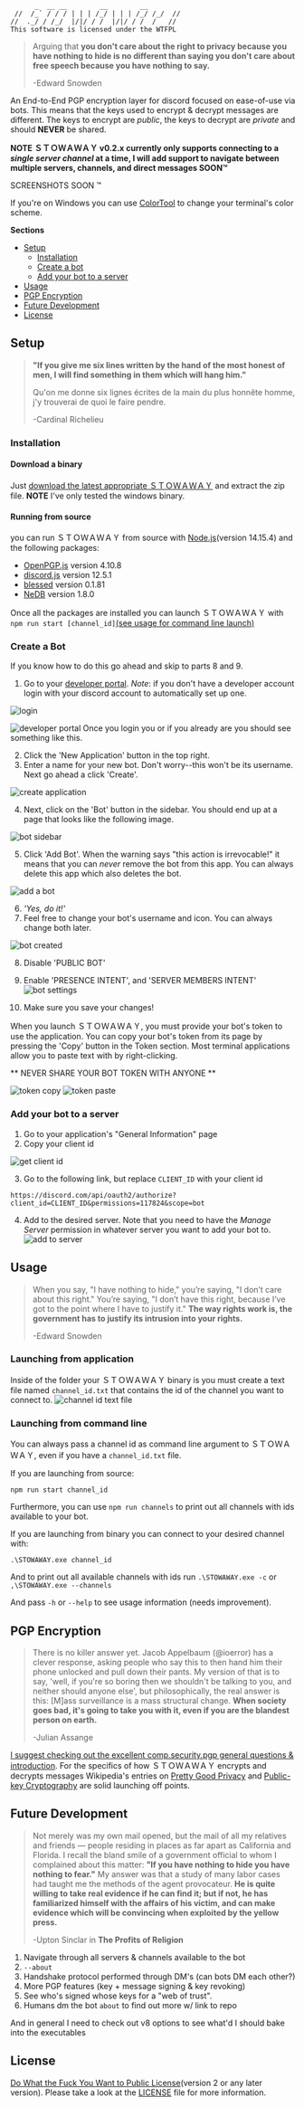 ```
      _  __ __        __        __
 //  /_` / / / | | | /_/ | | | /_/ /_/  //
//  ._/ / /_/  |/|/ / /  |/|/ / /  /   //
This software is licensed under the WTFPL
```

>Arguing that **you don't care about the right to privacy because you have nothing to hide is no different than saying you don't care about free speech because you have nothing to say.**
>
> -Edward Snowden


An End-to-End PGP encryption layer for discord focused on ease-of-use via bots.
This means that the keys used to encrypt & decrypt messages are different.  The keys to encrypt are *public*, the keys to decrypt are *private* and should __NEVER__ be shared.

**NOTE ＳＴＯＷＡＷＡＹ v0.2.x currently only supports connecting to a _single server channel_ at a time, I will add support to navigate between multiple servers, channels, and direct messages SOON:tm:**

SCREENSHOTS SOON :tm:

If you're on Windows you can use [ColorTool](https://github.com/microsoft/terminal/tree/main/src/tools/ColorTool) to change your terminal's color scheme.

**Sections**
- [Setup](#setup)
	- [Installation](#installation)
	- [Create a bot](#create-a-bot)
	- [Add your bot to a server](#add-your-bot-to-a-server)
- [Usage](#usage)
- [PGP Encryption](#pgp-encryption)
- [Future Development](#future-development)
- [License](#license)


## Setup
>**"If you give me six lines written by the hand of the most honest of men, I will find something in them which will hang him."**
>
>Qu'on me donne six lignes écrites de la main du plus honnête homme, j'y trouverai de quoi le faire pendre.
>
> -Cardinal Richelieu

### Installation

#### Download a binary
Just [download the latest appropriate ＳＴＯＷＡＷＡＹ](https://github.com/natsu-anon/STOWAWAY/releases/tag/version-0.2.1) and extract the zip file. **NOTE** I've only tested the windows binary.

#### Running from source
you can run ＳＴＯＷＡＷＡＹ from source with [Node.js](https://nodejs.org/en/)(version 14.15.4) and the following packages:
- [OpenPGP.js](https://github.com/openpgpjs/openpgpjs) version 4.10.8
- [discord.js](https://github.com/discordjs/discord.js) version 12.5.1
- [blessed](https://github.com/chjj/blessed) version 0.1.81
- [NeDB](https://github.com/louischatriot/nedb/) version 1.8.0

Once all the packages are installed you can launch ＳＴＯＷＡＷＡＹ with `npm run start [channel_id]`[(see usage for command line launch)](#usage)

### Create a Bot
If you know how to do this go ahead and skip to parts 8 and 9.
1. Go to your [developer portal](https://discord.com/developers/applications).
*Note*: if you don't have a developer account login with your discord account to automatically set up one.

![login](https://media.githubusercontent.com/media/natsu-anon/STOWAWAY/single-channel/screenshots/bot1.PNG)

![developer portal](https://media.githubusercontent.com/media/natsu-anon/STOWAWAY/single-channel/screenshots/bot2.PNG)
Once you login you or if you already are you should see something like this.

2. Click the 'New Application' button in the top right.
3. Enter a name for your new bot.  Don't worry--this won't be its username.  Next go ahead a click 'Create'.

![create application](https://media.githubusercontent.com/media/natsu-anon/STOWAWAY/single-channel/screenshots/bot3.PNG)

4. Next, click on the 'Bot' button in the sidebar.  You should end up at a page that looks like the following image.

![bot sidebar](https://media.githubusercontent.com/media/natsu-anon/STOWAWAY/single-channel/screenshots/bot4.PNG)

5. Click 'Add Bot'. When the warning says "this action is irrevocable!" it means that you can _never_ remove the bot from this app.  You can always delete this app which also deletes the bot.

![add a bot](https://media.githubusercontent.com/media/natsu-anon/STOWAWAY/single-channel/screenshots/bot5.PNG)

6. _'Yes, do it!'_
7. Feel free to change your bot's username and icon.  You can always change both later.

![bot created](https://media.githubusercontent.com/media/natsu-anon/STOWAWAY/single-channel/screenshots/bot6.PNG)

8. Disable 'PUBLIC BOT'
9. Enable 'PRESENCE INTENT', and 'SERVER MEMBERS INTENT'
![bot settings](https://media.githubusercontent.com/media/natsu-anon/STOWAWAY/single-channel/screenshots/bot7.PNG)

10. Make sure you save your changes!

When you launch ＳＴＯＷＡＷＡＹ, you must provide your bot's token to use the application.  You can copy your bot's token from its page by pressing the 'Copy' button in the Token section.  Most terminal applications allow you to paste text with by right-clicking.

** NEVER SHARE YOUR BOT TOKEN WITH ANYONE **

![token copy](https://media.githubusercontent.com/media/natsu-anon/STOWAWAY/single-channel/screenshots/bot8.PNG)
![token paste](https://media.githubusercontent.com/media/natsu-anon/STOWAWAY/single-channel/screenshots/bot9.PNG)


[//]: # (TODO: write this up with screenshots)

### Add your bot to a server
1. Go to your application's "General Information" page
2. Copy your client id

![get client id](https://media.githubusercontent.com/media/natsu-anon/STOWAWAY/single-channel/screenshots/server1.PNG)

3. Go to the following link, but replace `CLIENT_ID` with your client id
```
https://discord.com/api/oauth2/authorize?client_id=CLIENT_ID&permissions=117824&scope=bot
```

4. Add to the desired server.  Note that you need to have the *Manage Server* permission in whatever server you want to add your bot to.
![add to server](https://media.githubusercontent.com/media/natsu-anon/STOWAWAY/single-channel/screenshots/server2.PNG)

## Usage
>When you say, "I have nothing to hide," you’re saying, "I don’t care about this right." You’re saying, "I don’t have this right, because I’ve got to the point where I have to justify it." **The way rights work is, the government has to justify its intrusion into your rights.**
>
> -Edward Snowden

### Launching from application
Inside of the folder your ＳＴＯＷＡＷＡＹ binary is you must create a text file named `channel_id.txt` that contains the id of the channel you want to connect to.
![channel id text file](https://media.githubusercontent.com/media/natsu-anon/STOWAWAY/single-channel/screenshots/launch1.PNG)

### Launching from command line
You can always pass a channel id as command line argument to ＳＴＯＷＡＷＡＹ, even if you have a `channel_id.txt` file.

If you are launching from source:
```
npm run start channel_id
```

Furthermore, you can use `npm run channels` to print out all channels with ids available to your bot.

If you are launching from binary you can connect to your desired channel with:
```
.\STOWAWAY.exe channel_id
```

And to print out all available channels with ids run `.\STOWAWAY.exe -c` or `,\STOWAWAY.exe --channels`

And pass `-h` or `--help` to see usage information (needs improvement).

## PGP Encryption
>There is no killer answer yet. Jacob Appelbaum (@ioerror) has a clever response, asking people who say this to then hand him their phone unlocked and pull down their pants. My version of that is to say, 'well, if you're so boring then we shouldn't be talking to you, and neither should anyone else', but philosophically, the real answer is this: [M]ass surveillance is a mass structural change. **When society goes bad, it's going to take you with it, even if you are the blandest person on earth.**
>
> -Julian Assange

[I suggest checking out the excellent comp.security.pgp general questions & introduction](http://www.pgp.net/pgpnet/pgp-faq/pgp-faq-general-questions.html).  For the specifics of how ＳＴＯＷＡＷＡＹ encrypts and decrypts messages Wikipedia's entries on [Pretty Good Privacy](https://en.wikipedia.org/wiki/Pretty_Good_Privacy) and [Public-key Cryptography](https://en.wikipedia.org/wiki/Public-key_cryptography) are solid launching off points.

## Future Development
>Not merely was my own mail opened, but the mail of all my relatives and friends — people residing in places as far apart as California and Florida. I recall the bland smile of a government official to whom I complained about this matter: **"If you have nothing to hide you have nothing to fear."** My answer was that a study of many labor cases had taught me the methods of the agent provocateur. **He is quite willing to take real evidence if he can find it; but if not, he has familiarized himself with the affairs of his victim, and can make evidence which will be convincing when exploited by the yellow press.**
>
> -Upton Sinclar in **The Profits of Religion**

1. Navigate through all servers & channels available to the bot
2. `--about`
3. Handshake protocol performed through DM's (can bots DM each other?)
4. More PGP features (key + message signing & key revoking)
5. See who's signed whose keys for a "web of trust".
6. Humans dm the bot `about` to find out more w/ link to repo

And in general I need to check out v8 options to see what'd I should bake into the executables

## License
[Do What the Fuck You Want to Public License](http://www.wtfpl.net/)(version 2 or any later version).  Please take a look at the [LICENSE](LICENSE) file for more information.
